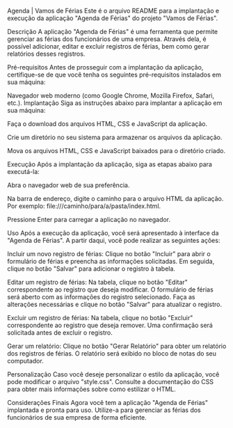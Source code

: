 Agenda | Vamos de Férias
Este é o arquivo README para a implantação e execução da aplicação "Agenda de Férias" do projeto "Vamos de Férias".

Descrição
A aplicação "Agenda de Férias" é uma ferramenta que permite gerenciar as férias dos funcionários de uma empresa. Através dela, é possível adicionar, editar e excluir registros de férias, bem como gerar relatórios desses registros.

Pré-requisitos
Antes de prosseguir com a implantação da aplicação, certifique-se de que você tenha os seguintes pré-requisitos instalados em sua máquina:

Navegador web moderno (como Google Chrome, Mozilla Firefox, Safari, etc.).
Implantação
Siga as instruções abaixo para implantar a aplicação em sua máquina:

Faça o download dos arquivos HTML, CSS e JavaScript da aplicação.

Crie um diretório no seu sistema para armazenar os arquivos da aplicação.

Mova os arquivos HTML, CSS e JavaScript baixados para o diretório criado.

Execução
Após a implantação da aplicação, siga as etapas abaixo para executá-la:

Abra o navegador web de sua preferência.

Na barra de endereço, digite o caminho para o arquivo HTML da aplicação. Por exemplo: file:///caminho/para/a/pasta/index.html.

Pressione Enter para carregar a aplicação no navegador.

Uso
Após a execução da aplicação, você será apresentado à interface da "Agenda de Férias". A partir daqui, você pode realizar as seguintes ações:

Incluir um novo registro de férias: Clique no botão "Incluir" para abrir o formulário de férias e preencha as informações solicitadas. Em seguida, clique no botão "Salvar" para adicionar o registro à tabela.

Editar um registro de férias: Na tabela, clique no botão "Editar" correspondente ao registro que deseja modificar. O formulário de férias será aberto com as informações do registro selecionado. Faça as alterações necessárias e clique no botão "Salvar" para atualizar o registro.

Excluir um registro de férias: Na tabela, clique no botão "Excluir" correspondente ao registro que deseja remover. Uma confirmação será solicitada antes de excluir o registro.

Gerar um relatório: Clique no botão "Gerar Relatório" para obter um relatório dos registros de férias. O relatório será exibido no bloco de notas do seu computador.

Personalização
Caso você deseje personalizar o estilo da aplicação, você pode modificar o arquivo "style.css". Consulte a documentação do CSS para obter mais informações sobre como estilizar o HTML.

Considerações Finais
Agora você tem a aplicação "Agenda de Férias" implantada e pronta para uso. Utilize-a para gerenciar as férias dos funcionários de sua empresa de forma eficiente.
